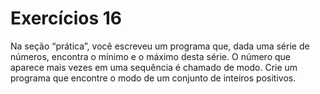 # Exercícios 16

Na seção “prática”, você escreveu um programa que, dada uma série de números, encontra o mínimo e o máximo desta série. O número que aparece mais vezes em uma sequência é chamado de modo. Crie um programa que encontre o modo de um conjunto de inteiros positivos.
